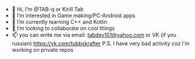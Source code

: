 - 👋 Hi, I’m @TAB-q or Kirill Tab
- 👀 I’m interested in Game making/PC-Android apps
- 🌱 I’m currently learning C++ and Kotlin
- 💞️ I’m looking to collaborate on cool things
- 📫 you can write me via email: tabdev101@yahoo.com or VK (if you russian) https://vk.com/tubbskrafter
P.S. I have very bad activity coz i'm working on private repos


<!---
TAB-q/TAB-q is a ✨ special ✨ repository because its `README.md` (this file) appears on your GitHub profile.
You can click the Preview link to take a look at your changes.
--->
